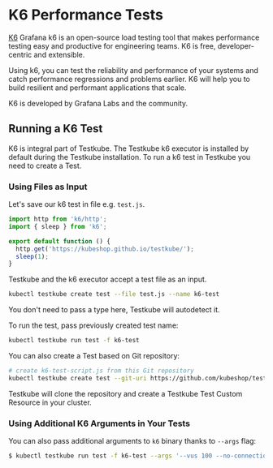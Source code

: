# K6 Performance Tests

[K6](https://k6.io/docs/) Grafana k6 is an open-source load testing tool that makes performance testing easy and productive for engineering teams. K6 is free, developer-centric and extensible.

Using k6, you can test the reliability and performance of your systems and catch performance regressions and problems earlier. K6 will help you to build resilient and performant applications that scale.

K6 is developed by Grafana Labs and the community.

## **Running a K6 Test**

K6 is integral part of Testkube. The Testkube k6 executor is installed by default during the Testkube installation. To run a k6 test in Testkube you need to create a Test. 

### **Using Files as Input**

Let's save our k6 test in file e.g. `test.js`. 

```js 
import http from 'k6/http';
import { sleep } from 'k6';

export default function () {
  http.get('https://kubeshop.github.io/testkube/');
  sleep(1);
}
```

Testkube and the k6 executor accept a test file as an input.

```sh
kubectl testkube create test --file test.js --name k6-test
```
You don't need to pass a type here, Testkube will autodetect it. 


To run the test, pass previously created test name: 

```sh 
kubectl testkube run test -f k6-test
```

You can also create a Test based on Git repository:

```sh
# create k6-test-script.js from this Git repository
kubectl testkube create test --git-uri https://github.com/kubeshop/testkube-executor-k6.git --git-branch main --git-path examples --type "k6/script" --name k6-test-script-git
```

Testkube will clone the repository and create a Testkube Test Custom Resource in your cluster. 

### **Using Additional K6 Arguments in Your Tests**

You can also pass additional arguments to `k6` binary thanks to `--args` flag:

```sh
$ kubectl testkube run test -f k6-test --args '--vus 100 --no-connection-reuse'
```

